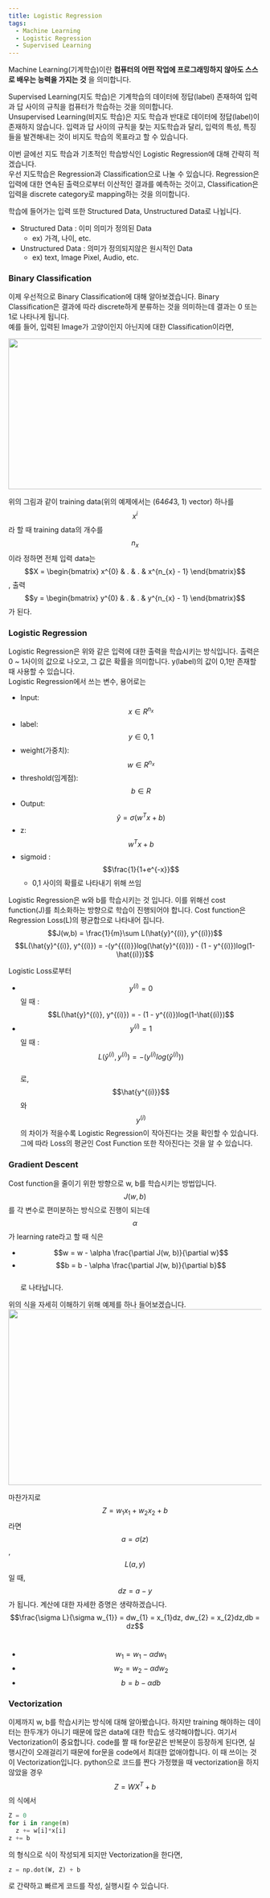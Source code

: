 ```yaml
---
title: Logistic Regression
tags:
  - Machine Learning
  - Logistic Regression
  - Supervised Learning
---
```


Machine Learning(기계학습)이란 __컴퓨터의 어떤 작업에 프로그래밍하지 않아도 스스로 배우는 능력을 가지는 것__ 을 의미합니다.<br>
<!--more-->

Supervised Learning(지도 학습)은 기계학습의 데이터에 정답(label) 존재하여 입력과 답 사이의 규칙을 컴퓨터가 학습하는 것을 의미합니다. <br>
Unsupervised Learning(비지도 학습)은 지도 학습과 반대로 데이터에 정답(label)이 존재하지 않습니다. 입력과 답 사이의 규칙을 찾는 지도학습과 달리, 
입력의 특성, 특징들을 발견해내는 것이 비지도 학습의 목표라고 할 수 있습니다. 

이번 글에선 지도 학습과 기초적인 학습방식인 Logistic Regression에 대해 간략히 적겠습니다.<br>
우선 지도학습은 Regression과 Classification으로 나눌 수 있습니다. 
Regression은 입력에 대한 연속된 출력으로부터 이산적인 결과를 예측하는 것이고, Classification은 입력을 discrete category로 mapping하는 것을 의미합니다.

학습에 들어가는 입력 또한 Structured Data, Unstructured Data로 나뉩니다. <br>
- Structured Data : 이미 의미가 정의된 Data
  - ex) 가격, 나이, etc.
- Unstructured Data : 의미가 정의되지않은 원시적인 Data
  - ex) text, Image Pixel, Audio, etc.

### Binary Classification
이제 우선적으로 Binary Classification에 대해 알아보겠습니다. Binary Classification은 결과에 따라 discrete하게 분류하는 것을 의미하는데 결과는 0 또는 1로 나타나게 됩니다.<br>
예를 들어, 입력된 Image가 고양이인지 아닌지에 대한 Classification이라면, 

<img src="https://user-images.githubusercontent.com/48177363/100990248-05e19080-3595-11eb-9d52-3ea194c886ef.PNG" width="900" height="300">

위의 그림과 같이 training data(위의 예제에서는 (64*64*3, 1) vector) 하나를 $$x^{i}$$라 할 때 training data의 개수를 $$n_{x}$$이라 정하면 전체 입력 data는 $$X = \begin{bmatrix}
x^{0} & . & . & x^{n_{x} - 1}
\end{bmatrix}$$, 출력 $$y = \begin{bmatrix}
y^{0} & . & . & y^{n_{x} - 1}
\end{bmatrix}$$가 된다. 

### Logistic Regression
Logistic Regression은 위와 같은 입력에 대한 출력을 학습시키는 방식입니다. 출력은 0 ~ 1사이의 값으로 나오고, 그 값은 확률을 의미합니다. y(label)의 값이 0,1만 존재할 때 사용할 수 있습니다.<br>
Logistic Regression에서 쓰는 변수, 용어로는<br>
- Input: $$x\in R^{n_{x}} $$ 
- label: $$y\in 0, 1 $$
- weight(가중치): $$w\in R^{n_{x}}$$
- threshold(임계점): $$b\in R$$
- Output: $$\hat{y} = \sigma (w^{T}x + b)$$
- z: $$w^{T}x + b$$
- sigmoid : $$\frac{1}{1+e^{-x}}$$
  - 0,1 사이의 확률로 나타내기 위해 쓰임

Logistic Regression은 w와 b를 학습시키는 것 입니다. 이를 위해선 cost function(J)를 최소화하는 방향으로 학습이 진행되어야 합니다. Cost function은 Regression Loss(L)의 평균합으로 나타내어 집니다.
$$J(w,b) = \frac{1}{m}\sum L(\hat{y}^{(i)}, y^{(i)})$$
$$L(\hat{y}^{(i)}, y^{(i)}) = -(y^{{(i)}}log(\hat{y}^{(i)})) - (1 - y^{(i)})log(1-\hat{(i)})$$

Logistic Loss로부터 <br>
- $$y^{(i)} = 0$$일 때 : $$L(\hat{y}^{(i)}, y^{(i)}) = - (1 - y^{(i)})log(1-\hat{(i)})$$
- $$y^{(i)} = 1$$일 때 : $$L(\hat{y}^{(i)}, y^{(i)}) = -(y^{{(i)}}log(\hat{y}^{(i)}))$$<br>
로, $$\hat{y^{(i)}}$$와 $$y^{(i)}$$의 차이가 적을수록 Logistic Regression이 작아진다는 것을 확인할 수 있습니다. 그에 따라 Loss의 평균인 Cost Function 또한 작아진다는 것을 알 수 있습니다.

### Gradient Descent

Cost function을 줄이기 위한 방향으로 w, b를 학습시키는 방법입니다. $$J(w, b)$$를 각 변수로 편미분하는 방식으로 진행이 되는데 $$\alpha$$가 learning rate라고 할 때 식은 
- $$w = w - \alpha \frac{\partial J(w, b)}{\partial w}$$
- $$b = b - \alpha \frac{\partial J(w, b)}{\partial b}$$ <br>
로 나타납니다. 

위의 식을 자세히 이해하기 위해 예제를 하나 들어보겠습니다.
<img src="https://user-images.githubusercontent.com/48177363/101114020-f0677780-3623-11eb-8439-ea43f2516b0c.PNG" width="800" height="350">

마찬가지로 $$ Z = w_{1}x_{1} + w_{2}x_{2} + b $$라면 $$a = \sigma (z)$$ , $$L(a, y)$$ 일 때, $$dz = a - y$$가 됩니다. 계산에 대한 자세한 증명은 생략하겠습니다. 
$$\frac{\sigma L}{\sigma w_{1}} = dw_{1} = x_{1}dz, dw_{2} = x_{2}dz,db = dz$$ <br>
- $$w_{1} = w_{1} - \alpha dw_{1}$$
- $$w_{2} = w_{2} - \alpha dw_{2}$$
- $$b = b - \alpha db$$

### Vectorization
이제까지 w, b를 학습시키는 방식에 대해 알아봤습니다. 하지만 training 해야하는 데이터는 한두개가 아니기 때문에 많은 data에 대한 학습도 생각해야합니다. 여기서 Vectorization이 중요합니다. 
code를 짤 때 for문같은 반복문이 등장하게 된다면, 실행시간이 오래걸리기 때문에 for문을 code에서 최대한 없애야합니다. 이 때 쓰이는 것이 Vectorization입니다. python으로 코드를 짠다 가정했을 때 vectorization을 하지 않았을 경우 $$Z = WX^{T} + b$$의 식에서 <br>
```py
Z = 0
for i in range(m)
  z += w[i]*x[i]
z += b
```
의 형식으로 식이 작성되게 되지만 Vectorization을 한다면,
```py
z = np.dot(W, Z) + b
```
로 간략하고 빠르게 코드를 작성, 실행시킬 수 있습니다.
